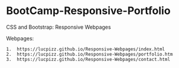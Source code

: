 # BootCamp-Responsive-Portfolio
CSS and Bootstrap: Responsive Webpages

Webpages: 

    1.  https://lucpizz.github.io/Responsive-Webpages/index.html
    2.  https://lucpizz.github.io/Responsive-Webpages/portfolio.htm
    3.  https://lucpizz.github.io/Responsive-Webpages/contact.html
